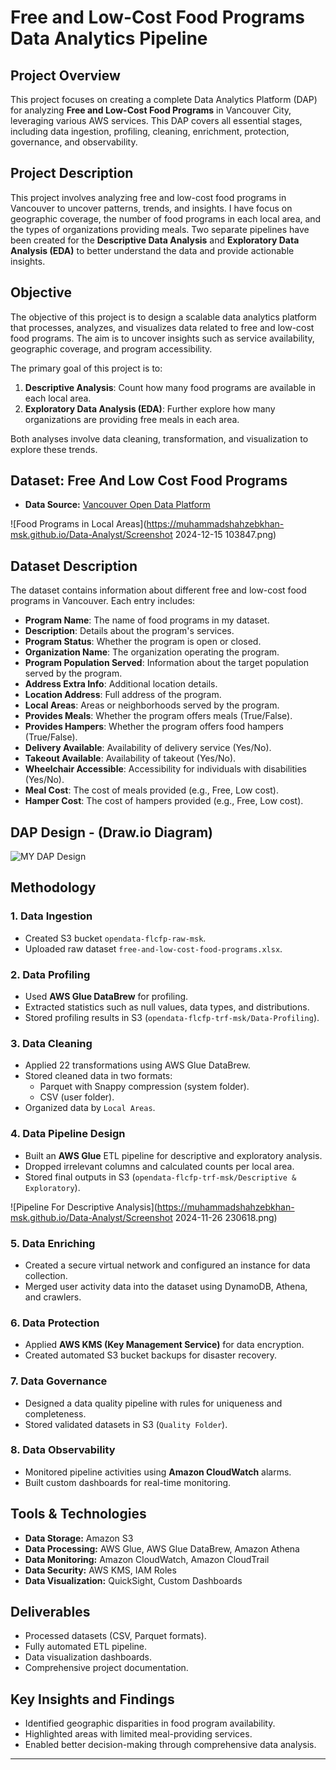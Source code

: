 # Free and Low-Cost Food Programs Data Analytics Pipeline

## **Project Overview**

This project focuses on creating a complete Data Analytics Platform (DAP) for analyzing **Free and Low-Cost Food Programs** in Vancouver City, leveraging various AWS services. This DAP covers all essential stages, including data ingestion, profiling, cleaning, enrichment, protection, governance, and observability.

## **Project Description**

This project involves analyzing free and low-cost food programs in Vancouver to uncover patterns, trends, and insights. I have focus on geographic coverage, the number of food programs in each local area, and the types of organizations providing meals. Two separate pipelines have been created for the **Descriptive Data Analysis** and **Exploratory Data Analysis (EDA)** to better understand the data and provide actionable insights.

## **Objective**

The objective of this project is to design a scalable data analytics platform that processes, analyzes, and visualizes data related to free and low-cost food programs. The aim is to uncover insights such as service availability, geographic coverage, and program accessibility.

The primary goal of this project is to:
1. **Descriptive Analysis**: Count how many food programs are available in each local area.
2. **Exploratory Data Analysis (EDA)**: Further explore how many organizations are providing free meals in each area.

Both analyses involve data cleaning, transformation, and visualization to explore these trends.

## **Dataset: Free And Low Cost Food Programs**

- **Data Source:** [Vancouver Open Data Platform](https://opendata.vancouver.ca/explore/dataset/free-and-low-cost-food-programs/information/?sort=program_name)

![Food Programs in Local Areas](https://muhammadshahzebkhan-msk.github.io/Data-Analyst/Screenshot 2024-12-15 103847.png)

## **Dataset Description**

The dataset contains information about different free and low-cost food programs in Vancouver. Each entry includes:

- **Program Name**: The name of food programs in my dataset.
- **Description**: Details about the program's services.
- **Program Status**: Whether the program is open or closed.
- **Organization Name**: The organization operating the program.
- **Program Population Served**: Information about the target population served by the program.
- **Address Extra Info**: Additional location details.
- **Location Address**: Full address of the program.
- **Local Areas**: Areas or neighborhoods served by the program.
- **Provides Meals**: Whether the program offers meals (True/False).
- **Provides Hampers**: Whether the program offers food hampers (True/False).
- **Delivery Available**: Availability of delivery service (Yes/No).
- **Takeout Available**: Availability of takeout (Yes/No).
- **Wheelchair Accessible**: Accessibility for individuals with disabilities (Yes/No).
- **Meal Cost**: The cost of meals provided (e.g., Free, Low cost).
- **Hamper Cost**: The cost of hampers provided (e.g., Free, Low cost).

## **DAP Design - (Draw.io Diagram)**

![MY DAP Design](https://muhammadshahzebkhan-msk.github.io/Data-Analyst/image.png)

## **Methodology**

### **1. Data Ingestion**

- Created S3 bucket `opendata-flcfp-raw-msk`.
- Uploaded raw dataset `free-and-low-cost-food-programs.xlsx`.

### **2. Data Profiling**

- Used **AWS Glue DataBrew** for profiling.
- Extracted statistics such as null values, data types, and distributions.
- Stored profiling results in S3 (`opendata-flcfp-trf-msk/Data-Profiling`).

### **3. Data Cleaning**

- Applied 22 transformations using AWS Glue DataBrew.
- Stored cleaned data in two formats:
  - Parquet with Snappy compression (system folder).
  - CSV (user folder).
- Organized data by `Local Areas`.

### **4. Data Pipeline Design**

- Built an **AWS Glue** ETL pipeline for descriptive and exploratory analysis.
- Dropped irrelevant columns and calculated counts per local area.
- Stored final outputs in S3 (`opendata-flcfp-trf-msk/Descriptive & Exploratory`).

![Pipeline For Descriptive Analysis](https://muhammadshahzebkhan-msk.github.io/Data-Analyst/Screenshot 2024-11-26 230618.png)

### **5. Data Enriching**

- Created a secure virtual network and configured an instance for data collection.
- Merged user activity data into the dataset using DynamoDB, Athena, and crawlers.

### **6. Data Protection**

- Applied **AWS KMS (Key Management Service)** for data encryption.
- Created automated S3 bucket backups for disaster recovery.

### **7. Data Governance**

- Designed a data quality pipeline with rules for uniqueness and completeness.
- Stored validated datasets in S3 (`Quality Folder`).

### **8. Data Observability**

- Monitored pipeline activities using **Amazon CloudWatch** alarms.
- Built custom dashboards for real-time monitoring.

## **Tools & Technologies**

- **Data Storage:** Amazon S3
- **Data Processing:** AWS Glue, AWS Glue DataBrew, Amazon Athena
- **Data Monitoring:** Amazon CloudWatch, Amazon CloudTrail
- **Data Security:** AWS KMS, IAM Roles
- **Data Visualization:** QuickSight, Custom Dashboards

## **Deliverables**

- Processed datasets (CSV, Parquet formats).
- Fully automated ETL pipeline.
- Data visualization dashboards.
- Comprehensive project documentation.

## **Key Insights and Findings**

- Identified geographic disparities in food program availability.
- Highlighted areas with limited meal-providing services.
- Enabled better decision-making through comprehensive data analysis.

---

